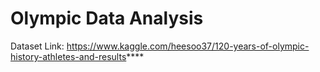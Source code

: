 # Olympic Data Analysis
Dataset Link: https://www.kaggle.com/heesoo37/120-years-of-olympic-history-athletes-and-results****
 
